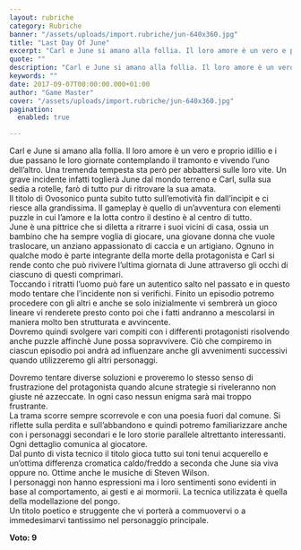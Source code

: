 ```yaml
---
layout: rubriche
category: Rubriche
banner: "/assets/uploads/import.rubriche/jun-640x360.jpg"
title: "Last Day Of June"
excerpt: "Carl e June si amano alla follia. Il loro amore è un vero e proprio idillio e i due passano le loro giornate contemplando il tramonto e vivendo l’uno dell’altro. Una tremenda tempesta sta però per abbattersi sulle loro vite. Un grave incidente infatti toglierà June dal mondo terreno e Carl, sulla sua sedia a [&hellip"
quote: ""
description: "Carl e June si amano alla follia. Il loro amore è un vero e proprio idillio e i due passano le loro giornate contemplando il tramonto e vivendo l’uno dell’altro. Una tremenda tempesta sta però per abbattersi sulle loro vite. Un grave incidente infatti toglierà June dal mondo terreno e Carl, sulla sua sedia a [&hellip"
keywords: ""
date: 2017-09-07T00:00:00.000+01:00
author: "Game Master"
cover: "/assets/uploads/import.rubriche/jun-640x360.jpg"
pagination:
  enabled: true

---
```


  
Carl e June si amano alla follia. Il loro amore è un vero e proprio idillio e i due passano le loro giornate contemplando il tramonto e vivendo l’uno dell’altro. Una tremenda tempesta sta però per abbattersi sulle loro vite. Un grave incidente infatti toglierà June dal mondo terreno e Carl, sulla sua sedia a rotelle, farò di tutto pur di ritrovare la sua amata.  
Il titolo di Ovosonico punta subito tutto sull’emotività fin dall’incipit e ci riesce alla grandissima. Il gameplay è quello di un’avventura con elementi puzzle in cui l’amore e la lotta contro il destino è al centro di tutto.  
June è una pittrice che si diletta a ritrarre i suoi vicini di casa, ossia un bambino che ha sempre voglia di giocare, una giovane donna che vuole traslocare, un anziano appassionato di caccia e un artigiano. Ognuno in qualche modo è parte integrante della morte della protagonista e Carl si rende conto che può rivivere l’ultima giornata di June attraverso gli occhi di ciascuno di questi comprimari.  
Toccando i ritratti l’uomo può fare un autentico salto nel passato e in questo modo tentare che l’incidente non si verifichi. Finito un episodio potremo procedere con gli altri e anche se solo inizialmente vi sembrerà un gioco lineare vi renderete presto conto poi che i fatti andranno a mescolarsi in maniera molto ben strutturata e avvincente.  
Dovremo quindi svolgere vari compiti con i differenti protagonisti risolvendo anche puzzle affinchè June possa sopravvivere. Ciò che compiremo in ciascun episodio poi andrà ad influenzare anche gli avvenimenti successivi quando utilizzeremo gli altri personaggi.  
  
Dovremo tentare diverse soluzioni e proveremo lo stesso senso di frustrazione del protagonista quando alcune strategie si riveleranno non giuste né azzeccate. In ogni caso nessun enigma sarà mai troppo frustrante.  
La trama scorre sempre scorrevole e con una poesia fuori dal comune. Si riflette sulla perdita e sull’abbandono e quindi potremo familiarizzare anche con i personaggi secondari e le loro storie parallele altrettanto interessanti. Ogni dettaglio comunica al giocatore.  
Dal punto di vista tecnico il titolo gioca tutto sui toni tenui acquerello e un’ottima differenza cromatica caldo/freddo a seconda che June sia viva oppure no. Ottime anche le musiche di Steven Wilson.  
I personaggi non hanno espressioni ma i loro sentimenti sono evidenti in base al comportamento, ai gesti e ai mormorii. La tecnica utilizzata è quella della modellazione del pongo.  
Un titolo poetico e struggente che vi porterà a commuovervi o a immedesimarvi tantissimo nel personaggio principale.

**Voto: 9**